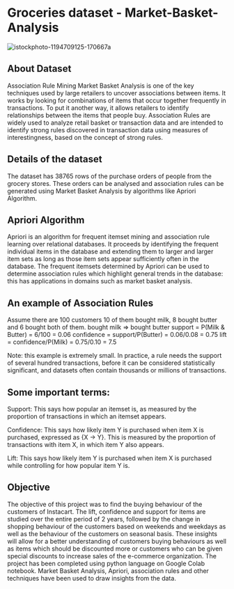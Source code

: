 # Groceries dataset - Market-Basket-Analysis

![istockphoto-1194709125-170667a](https://user-images.githubusercontent.com/70154122/175789490-635508e0-1e36-4dbd-8f7e-54a7a27c7474.jpg)

## About Dataset
Association Rule Mining
Market Basket Analysis is one of the key techniques used by large retailers to uncover associations between items. It works by looking for combinations of items that occur together frequently in transactions. To put it another way, it allows retailers to identify relationships between the items that people buy.
Association Rules are widely used to analyze retail basket or transaction data and are intended to identify strong rules discovered in transaction data using measures of interestingness, based on the concept of strong rules.

## Details of the dataset
The dataset has 38765 rows of the purchase orders of people from the grocery stores. These orders can be analysed and association rules can be generated using Market Basket Analysis by algorithms like Apriori Algorithm.

## Apriori Algorithm
Apriori is an algorithm for frequent itemset mining and association rule learning over relational databases. It proceeds by identifying the frequent individual items in the database and extending them to larger and larger item sets as long as those item sets appear sufficiently often in the database. The frequent itemsets determined by Apriori can be used to determine association rules which highlight general trends in the database: this has applications in domains such as market basket analysis.

## An example of Association Rules
Assume there are 100 customers
10 of them bought milk, 8 bought butter and 6 bought both of them.
bought milk => bought butter
support = P(Milk & Butter) = 6/100 = 0.06
confidence = support/P(Butter) = 0.06/0.08 = 0.75
lift = confidence/P(Milk) = 0.75/0.10 = 7.5

Note: this example is extremely small. In practice, a rule needs the support of several hundred transactions, before it can be considered statistically significant, and datasets often contain thousands or millions of transactions.

## Some important terms:
Support: This says how popular an itemset is, as measured by the proportion of transactions in which an itemset appears.

Confidence: This says how likely item Y is purchased when item X is purchased, expressed as {X -> Y}. This is measured by the proportion of transactions with item X, in which item Y also appears.

Lift: This says how likely item Y is purchased when item X is purchased while controlling for how popular item Y is.

## Objective

The objective of this project was to find the buying behaviour of the customers of Instacart. The lift, confidence and support for items are studied over the entire period of 2 years, followed by the change in shopping behaviour of the customers based on weekends and weekdays as well as the behaviour of the customers on seasonal basis.
These insights will allow for a better understanding of customers buying behaviours as well as items which should be discounted more or customers who can be given special discounts to increase sales of the e-commerce organization.
The project has been completed using python language on Google Colab notebook.
Market Basket Analysis, Apriori, association rules and other techniques have been used to draw insights from the data.
